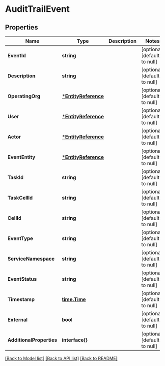 # AuditTrailEvent

## Properties
Name | Type | Description | Notes
------------ | ------------- | ------------- | -------------
**EventId** | **string** |  | [optional] [default to null]
**Description** | **string** |  | [optional] [default to null]
**OperatingOrg** | [***EntityReference**](EntityReference.md) |  | [optional] [default to null]
**User** | [***EntityReference**](EntityReference.md) |  | [optional] [default to null]
**Actor** | [***EntityReference**](EntityReference.md) |  | [optional] [default to null]
**EventEntity** | [***EntityReference**](EntityReference.md) |  | [optional] [default to null]
**TaskId** | **string** |  | [optional] [default to null]
**TaskCellId** | **string** |  | [optional] [default to null]
**CellId** | **string** |  | [optional] [default to null]
**EventType** | **string** |  | [optional] [default to null]
**ServiceNamespace** | **string** |  | [optional] [default to null]
**EventStatus** | **string** |  | [optional] [default to null]
**Timestamp** | [**time.Time**](time.Time.md) |  | [optional] [default to null]
**External** | **bool** |  | [optional] [default to null]
**AdditionalProperties** | **interface{}** |  | [optional] [default to null]

[[Back to Model list]](../README.md#documentation-for-models) [[Back to API list]](../README.md#documentation-for-api-endpoints) [[Back to README]](../README.md)


